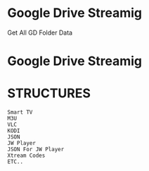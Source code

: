 # Google Drive Streamig
Get All GD Folder Data

# Google Drive Streamig

# STRUCTURES

    Smart TV
    M3U
    VLC
    KODI
    JSON
    JW Player
    JSON For JW Player
    Xtream Codes
    ETC..
